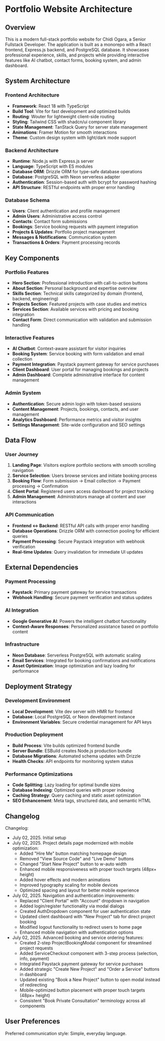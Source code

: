 # Portfolio Website Architecture

## Overview

This is a modern full-stack portfolio website for Chidi Ogara, a Senior Fullstack Developer. The application is built as a monorepo with a React frontend, Express.js backend, and PostgreSQL database. It showcases professional experience, skills, and projects while providing interactive features like AI chatbot, contact forms, booking system, and admin dashboard.

## System Architecture

### Frontend Architecture
- **Framework**: React 18 with TypeScript
- **Build Tool**: Vite for fast development and optimized builds
- **Routing**: Wouter for lightweight client-side routing
- **Styling**: Tailwind CSS with shadcn/ui component library
- **State Management**: TanStack Query for server state management
- **Animations**: Framer Motion for smooth interactions
- **Theme**: Custom design system with light/dark mode support

### Backend Architecture
- **Runtime**: Node.js with Express.js server
- **Language**: TypeScript with ES modules
- **Database ORM**: Drizzle ORM for type-safe database operations
- **Database**: PostgreSQL with Neon serverless adapter
- **Authentication**: Session-based auth with bcrypt for password hashing
- **API Structure**: RESTful endpoints with proper error handling

### Database Schema
- **Users**: Client authentication and profile management
- **Admin Users**: Administrative access control
- **Contacts**: Contact form submissions
- **Bookings**: Service booking requests with payment integration
- **Projects & Updates**: Portfolio project management
- **Messages & Notifications**: Communication system
- **Transactions & Orders**: Payment processing records

## Key Components

### Portfolio Features
- **Hero Section**: Professional introduction with call-to-action buttons
- **About Section**: Personal background and expertise overview
- **Skills Section**: Technical skills categorized by domain (frontend, backend, engineering)
- **Projects Section**: Featured projects with case studies and metrics
- **Services Section**: Available services with pricing and booking integration
- **Contact Form**: Direct communication with validation and submission handling

### Interactive Features
- **AI Chatbot**: Context-aware assistant for visitor inquiries
- **Booking System**: Service booking with form validation and email collection
- **Payment Integration**: Paystack payment gateway for service purchases
- **Client Dashboard**: User portal for managing bookings and projects
- **Admin Dashboard**: Complete administrative interface for content management

### Admin System
- **Authentication**: Secure admin login with token-based sessions
- **Content Management**: Projects, bookings, contacts, and user management
- **Analytics Dashboard**: Performance metrics and visitor insights
- **Settings Management**: Site-wide configuration and SEO settings

## Data Flow

### User Journey
1. **Landing Page**: Visitors explore portfolio sections with smooth scrolling navigation
2. **Service Selection**: Users browse services and initiate booking process
3. **Booking Flow**: Form submission → Email collection → Payment processing → Confirmation
4. **Client Portal**: Registered users access dashboard for project tracking
5. **Admin Management**: Administrators manage all content and user interactions

### API Communication
- **Frontend ↔ Backend**: RESTful API calls with proper error handling
- **Database Operations**: Drizzle ORM with connection pooling for efficient queries
- **Payment Processing**: Secure Paystack integration with webhook verification
- **Real-time Updates**: Query invalidation for immediate UI updates

## External Dependencies

### Payment Processing
- **Paystack**: Primary payment gateway for service transactions
- **Webhook Handling**: Secure payment verification and status updates

### AI Integration
- **Google Generative AI**: Powers the intelligent chatbot functionality
- **Context-Aware Responses**: Personalized assistance based on portfolio content

### Infrastructure
- **Neon Database**: Serverless PostgreSQL with automatic scaling
- **Email Services**: Integrated for booking confirmations and notifications
- **Asset Optimization**: Image optimization and lazy loading for performance

## Deployment Strategy

### Development Environment
- **Local Development**: Vite dev server with HMR for frontend
- **Database**: Local PostgreSQL or Neon development instance
- **Environment Variables**: Secure credential management for API keys

### Production Deployment
- **Build Process**: Vite builds optimized frontend bundle
- **Server Bundle**: ESBuild creates Node.js production bundle
- **Database Migrations**: Automated schema updates with Drizzle
- **Health Checks**: API endpoints for monitoring system status

### Performance Optimizations
- **Code Splitting**: Lazy loading for optimal bundle sizes
- **Database Indexing**: Optimized queries with proper indexing
- **Caching Strategy**: Query caching and static asset optimization
- **SEO Enhancement**: Meta tags, structured data, and semantic HTML

## Changelog

Changelog:
- July 02, 2025. Initial setup
- July 02, 2025. Project details page modernized with mobile optimization:
  - Added "Hire Me" button matching homepage design
  - Removed "View Source Code" and "Live Demo" buttons
  - Changed "Start New Project" button to w-auto width
  - Enhanced mobile responsiveness with proper touch targets (48px+ height)
  - Added hover effects and modern animations
  - Improved typography scaling for mobile devices
  - Optimized spacing and layout for better mobile experience
- July 02, 2025. Navigation and authentication improvements:
  - Replaced "Client Portal" with "Account" dropdown in navigation
  - Added login/register functionality via modal dialogs
  - Created AuthDropdown component for user authentication state
  - Updated client dashboard with "New Project" tab for direct project booking
  - Modified logout functionality to redirect users to home page
  - Enhanced mobile navigation with authentication options
- July 02, 2025. Advanced booking and service ordering features:
  - Created 2-step ProjectBookingModal component for streamlined project requests
  - Added ServiceCheckout component with 3-step process (selection, info, payment)
  - Integrated Paystack payment gateway for service purchases
  - Added strategic "Create New Project" and "Order a Service" buttons in dashboard
  - Updated existing "Book a New Project" button to open modal instead of redirecting
  - Mobile-optimized button placement with proper touch targets (48px+ height)
  - Consistent "Book Private Consultation" terminology across all components

## User Preferences

Preferred communication style: Simple, everyday language.